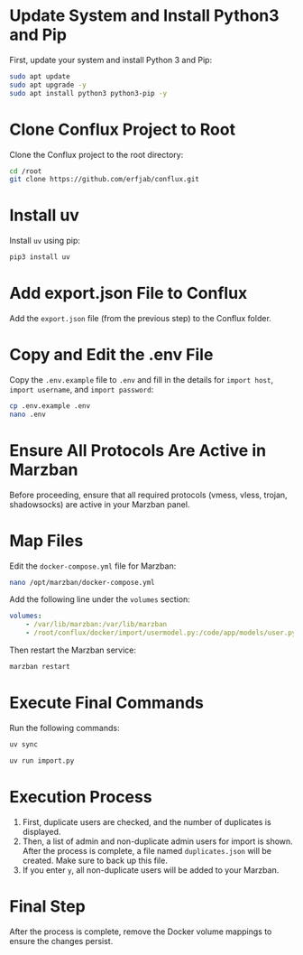 # Update System and Install Python3 and Pip

First, update your system and install Python 3 and Pip:

```bash
sudo apt update
sudo apt upgrade -y
sudo apt install python3 python3-pip -y
```

# Clone Conflux Project to Root

Clone the Conflux project to the root directory:

```bash
cd /root
git clone https://github.com/erfjab/conflux.git
```

# Install uv

Install `uv` using pip:

```bash
pip3 install uv
```

# Add export.json File to Conflux

Add the `export.json` file (from the previous step) to the Conflux folder.

# Copy and Edit the .env File

Copy the `.env.example` file to `.env` and fill in the details for `import host`, `import username`, and `import password`:

```bash
cp .env.example .env
nano .env
```

# Ensure All Protocols Are Active in Marzban

Before proceeding, ensure that all required protocols (vmess, vless, trojan, shadowsocks) are active in your Marzban panel.

# Map Files

Edit the `docker-compose.yml` file for Marzban:

```bash
nano /opt/marzban/docker-compose.yml
```

Add the following line under the `volumes` section:

```yaml
volumes:
    - /var/lib/marzban:/var/lib/marzban
    - /root/conflux/docker/import/usermodel.py:/code/app/models/user.py
```

Then restart the Marzban service:

```bash
marzban restart
```

# Execute Final Commands

Run the following commands:

```bash
uv sync
```

```bash
uv run import.py
```

# Execution Process

1. First, duplicate users are checked, and the number of duplicates is displayed.
2. Then, a list of admin and non-duplicate admin users for import is shown.
    After the process is complete, a file named `duplicates.json` will be created. Make sure to back up this file.
3. If you enter `y`, all non-duplicate users will be added to your Marzban.

# Final Step

After the process is complete, remove the Docker volume mappings to ensure the changes persist.